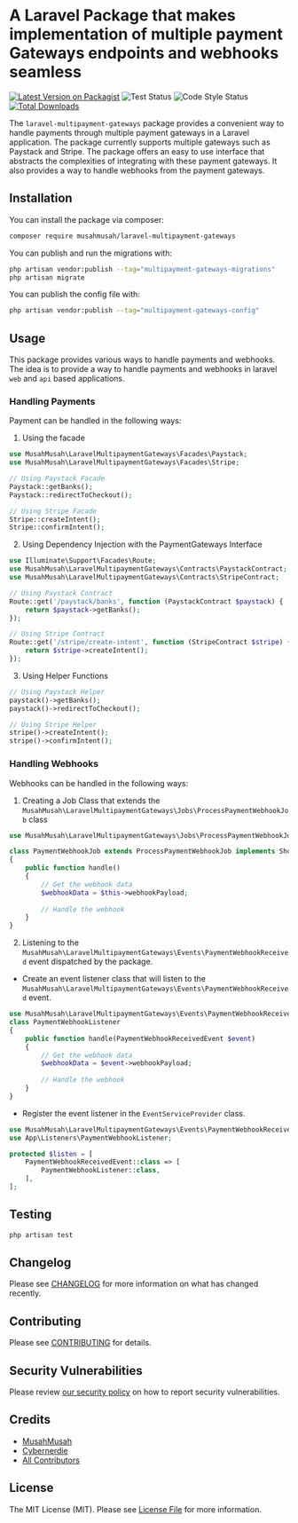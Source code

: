 # A Laravel Package that makes implementation of multiple payment Gateways endpoints and webhooks seamless 

[![Latest Version on Packagist](https://img.shields.io/packagist/v/musahmusah/laravel-multipayment-gateways.svg?style=flat-square)](https://packagist.org/packages/musahmusah/laravel-multipayment-gateways)
![Test Status](https://img.shields.io/github/actions/workflow/status/musahmusah/laravel-multipayment-gateways/run-tests.yml?branch=main&label=Tests)
![Code Style Status](https://img.shields.io/github/actions/workflow/status/musahmusah/laravel-multipayment-gateways/phpstan.yml?branch=main&label=Code%20Style)
[![Total Downloads](https://img.shields.io/packagist/dt/musahmusah/laravel-multipayment-gateways.svg?style=flat-square)](https://packagist.org/packages/musahmusah/laravel-multipayment-gateways)

The `laravel-multipayment-gateways` package provides a convenient way to handle payments through multiple payment gateways in a Laravel application. 
The package currently supports multiple gateways such as Paystack and Stripe. 
The package offers an easy to use interface that abstracts the complexities of integrating with these payment gateways. 
It also provides a way to handle webhooks from the payment gateways.

## Installation

You can install the package via composer:

```bash
composer require musahmusah/laravel-multipayment-gateways
```

You can publish and run the migrations with:

```bash
php artisan vendor:publish --tag="multipayment-gateways-migrations"
php artisan migrate
```

You can publish the config file with:

```bash
php artisan vendor:publish --tag="multipayment-gateways-config"
```

[//]: # (This is the contents of the published config file:)

[//]: # ()
[//]: # (```php)

[//]: # (return [)

[//]: # (    )
[//]: # (];)

[//]: # (```)

## Usage
This package provides various ways to handle payments and webhooks.
The idea is to provide a way to handle payments and webhooks in laravel `web` and `api` based applications.
### Handling Payments
Payment can be handled in the following ways:
1. Using the facade
```php
use MusahMusah\LaravelMultipaymentGateways\Facades\Paystack;
use MusahMusah\LaravelMultipaymentGateways\Facades\Stripe;

// Using Paystack Facade
Paystack::getBanks();
Paystack::redirectToCheckout();

// Using Stripe Facade
Stripe::createIntent();
Stripe::confirmIntent();
```
2. Using Dependency Injection with the PaymentGateways Interface
```php
use Illuminate\Support\Facades\Route;
use MusahMusah\LaravelMultipaymentGateways\Contracts\PaystackContract;
use MusahMusah\LaravelMultipaymentGateways\Contracts\StripeContract;

// Using Paystack Contract
Route::get('/paystack/banks', function (PaystackContract $paystack) {
    return $paystack->getBanks();
});

// Using Stripe Contract
Route::get('/stripe/create-intent', function (StripeContract $stripe) {
    return $stripe->createIntent();
});
```

3. Using Helper Functions
```php
// Using Paystack Helper
paystack()->getBanks();
paystack()->redirectToCheckout();

// Using Stripe Helper
stripe()->createIntent();
stripe()->confirmIntent();

```

### Handling Webhooks
Webhooks can be handled in the following ways:
1. Creating a Job Class that extends the `MusahMusah\LaravelMultipaymentGateways\Jobs\ProcessPaymentWebhookJob` class
```php
use MusahMusah\LaravelMultipaymentGateways\Jobs\ProcessPaymentWebhookJob;

class PaymentWebhookJob extends ProcessPaymentWebhookJob implements ShouldQueue
{
    public function handle()
    {
        // Get the webhook data
        $webhookData = $this->webhookPayload;
        
        // Handle the webhook
    }
}
```
2. Listening to the `MusahMusah\LaravelMultipaymentGateways\Events\PaymentWebhookReceived` event dispatched by the package.
* Create an event listener class that will listen to the `MusahMusah\LaravelMultipaymentGateways\Events\PaymentWebhookReceived` event.
```php
use MusahMusah\LaravelMultipaymentGateways\Events\PaymentWebhookReceivedEvent;
class PaymentWebhookListener
{
    public function handle(PaymentWebhookReceivedEvent $event)
    {
        // Get the webhook data
        $webhookData = $event->webhookPayload;
        
        // Handle the webhook
    }
}
```
* Register the event listener in the `EventServiceProvider` class.
```php
use MusahMusah\LaravelMultipaymentGateways\Events\PaymentWebhookReceivedEvent;
use App\Listeners\PaymentWebhookListener;

protected $listen = [
    PaymentWebhookReceivedEvent::class => [
        PaymentWebhookListener::class,
    ],
];
```

## Testing

```bash
php artisan test
```

## Changelog

Please see [CHANGELOG](CHANGELOG.md) for more information on what has changed recently.

## Contributing

Please see [CONTRIBUTING](CONTRIBUTING.md) for details.

## Security Vulnerabilities

Please review [our security policy](../../security/policy) on how to report security vulnerabilities.

## Credits

- [MusahMusah](https://github.com/MusahMusah)
- [Cybernerdie](https://github.com/cybernerdie)
- [All Contributors](../../contributors)

## License

The MIT License (MIT). Please see [License File](LICENSE.md) for more information.
